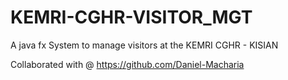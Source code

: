 # KEMRI-CGHR-VISITOR_MGT
A java fx System to manage visitors at the KEMRI CGHR - KISIAN

Collaborated with @ https://github.com/Daniel-Macharia
